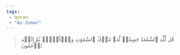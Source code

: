 ```yaml
---
tags: 
 - quran 
 - "Az-Zumar"
---
```


> قُل لِّلَّهِ ٱلشَّفَٰعَةُ جَمِيعٗاۖ لَّهُۥ مُلۡكُ ٱلسَّمَٰوَٰتِ وَٱلۡأَرۡضِۖ ثُمَّ إِلَيۡهِ تُرۡجَعُونَ
